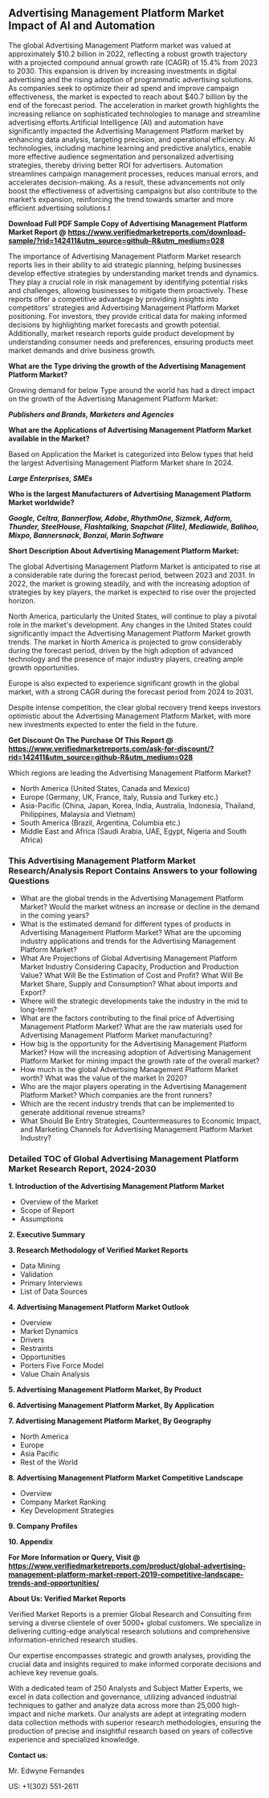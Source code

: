 <h2>Advertising Management Platform Market Impact of AI and Automation</h2>The global Advertising Management Platform market was valued at approximately $10.2 billion in 2022, reflecting a robust growth trajectory with a projected compound annual growth rate (CAGR) of 15.4% from 2023 to 2030. This expansion is driven by increasing investments in digital advertising and the rising adoption of programmatic advertising solutions. As companies seek to optimize their ad spend and improve campaign effectiveness, the market is expected to reach about $40.7 billion by the end of the forecast period. The acceleration in market growth highlights the increasing reliance on sophisticated technologies to manage and streamline advertising efforts.Artificial Intelligence (AI) and automation have significantly impacted the Advertising Management Platform market by enhancing data analysis, targeting precision, and operational efficiency. AI technologies, including machine learning and predictive analytics, enable more effective audience segmentation and personalized advertising strategies, thereby driving better ROI for advertisers. Automation streamlines campaign management processes, reduces manual errors, and accelerates decision-making. As a result, these advancements not only boost the effectiveness of advertising campaigns but also contribute to the market’s expansion, reinforcing the trend towards smarter and more efficient advertising solutions.t</p><p id="" class=""><strong>Download Full PDF Sample Copy of Advertising Management Platform Market Report @ <a href="https://www.verifiedmarketreports.com/download-sample/?rid=142411&utm_source=github-R&utm_medium=028" target="_blank">https://www.verifiedmarketreports.com/download-sample/?rid=142411&utm_source=github-R&utm_medium=028</a></strong></p><p>The importance of&nbsp;Advertising Management Platform Market research reports lies in their ability to aid strategic planning, helping businesses develop effective strategies by understanding market trends and dynamics. They play a crucial role in risk management by identifying potential risks and challenges, allowing businesses to mitigate them proactively. These reports offer a competitive advantage by providing insights into competitors' strategies and Advertising Management Platform Market positioning. For investors, they provide critical data for making informed decisions by highlighting market forecasts and growth potential. Additionally, market research reports guide product development by understanding consumer needs and preferences, ensuring products meet market demands and drive business growth.</p><p><strong>What are the&nbsp;Type driving the growth of the Advertising Management Platform Market?</strong></p><p id="" class="">Growing demand for below Type around the world has had a direct impact on the growth of the Advertising Management Platform Market:</p><em><strong>Publishers and Brands, Marketers and Agencies</strong></em></p><strong>What are the&nbsp;Applications&nbsp;of Advertising Management Platform Market available in the Market?</strong></p><p id="" class="">Based on Application the Market is categorized into Below types that held the largest Advertising Management Platform Market share In 2024.</p><em><strong>Large Enterprises, SMEs</strong></em></p><strong>Who is the largest Manufacturers of Advertising Management Platform Market worldwide?</strong></p><p><em><strong>Google, Celtra, Bannerflow, Adobe, RhythmOne, Sizmek, Adform, Thunder, SteelHouse, Flashtalking, Snapchat (Flite), Mediawide, Balihoo, Mixpo, Bannersnack, Bonzai, Marin Software</strong></em></p><p id="" class=""><strong>Short Description About Advertising Management Platform Market:</strong></p><p>The global Advertising Management Platform Market is anticipated to rise at a considerable rate during the forecast period, between 2023 and 2031. In 2022, the market is growing steadily, and with the increasing adoption of strategies by key players, the market is expected to rise over the projected horizon.</p><p>North America, particularly the United States, will continue to play a pivotal role in the market's development. Any changes in the United States could significantly impact the Advertising Management Platform Market growth trends. The market in North America is projected to grow considerably during the forecast period, driven by the high adoption of advanced technology and the presence of major industry players, creating ample growth opportunities.</p><p>Europe is also expected to experience significant growth in the global market, with a strong CAGR during the forecast period from 2024 to 2031.</p><p>Despite intense competition, the clear global recovery trend keeps investors optimistic about the Advertising Management Platform Market, with more new investments expected to enter the field in the future.</p><p id="" class=""><strong>Get Discount On The Purchase Of This Report @ <a href="https://www.verifiedmarketreports.com/ask-for-discount/?rid=142411&utm_source=github-R&utm_medium=028" target="_blank">https://www.verifiedmarketreports.com/ask-for-discount/?rid=142411&utm_source=github-R&utm_medium=028</a></strong></p>Which regions are leading the Advertising Management Platform Market?</p><ul><li>North America (United States, Canada and Mexico)</li><li>Europe (Germany, UK, France, Italy, Russia and Turkey etc.)</li><li>Asia-Pacific (China, Japan, Korea, India, Australia, Indonesia, Thailand, Philippines, Malaysia and Vietnam)</li><li>South America (Brazil, Argentina, Columbia etc.)</li><li>Middle East and Africa (Saudi Arabia, UAE, Egypt, Nigeria and South Africa)</li></ul><h3 id="" class="">This Advertising Management Platform Market Research/Analysis Report Contains Answers to your following Questions</h3><ul><li>What are the global trends in the Advertising Management Platform Market? Would the market witness an increase or decline in the demand in the coming years?</li><li>What is the estimated demand for different types of products in Advertising Management Platform Market? What are the upcoming industry applications and trends for the Advertising Management Platform Market?</li><li>What Are Projections of Global Advertising Management Platform Market Industry Considering Capacity, Production and Production Value? What Will Be the Estimation of Cost and Profit? What Will Be Market Share, Supply and Consumption? What about imports and Export?</li><li>Where will the strategic developments take the industry in the mid to long-term?</li><li>What are the factors contributing to the final price of Advertising Management Platform Market? What are the raw materials used for Advertising Management Platform Market manufacturing?</li><li>How big is the opportunity for the Advertising Management Platform Market? How will the increasing adoption of Advertising Management Platform Market for mining impact the growth rate of the overall market?</li><li>How much is the global Advertising Management Platform Market worth? What was the value of the market In 2020?</li><li>Who are the major players operating in the Advertising Management Platform Market? Which companies are the front runners?</li><li>Which are the recent industry trends that can be implemented to generate additional revenue streams?</li><li>What Should Be Entry Strategies, Countermeasures to Economic Impact, and Marketing Channels for Advertising Management Platform Market Industry?</li></ul><h3 id="" class="">Detailed TOC of Global Advertising Management Platform Market Research Report, 2024-2030</h3><p id="" class=""><strong>1. Introduction of the Advertising Management Platform Market</strong></p><ul><li>Overview of the Market</li><li>Scope of Report</li><li>Assumptions</li></ul><p id="" class=""><strong>2. Executive Summary</strong></p><p id="" class=""><strong>3. Research Methodology of Verified Market Reports</strong></p><ul><li>Data Mining</li><li>Validation</li><li>Primary Interviews</li><li>List of Data Sources</li></ul><p id="" class=""><strong>4. Advertising Management Platform Market Outlook</strong></p><ul><li>Overview</li><li>Market Dynamics</li><li>Drivers</li><li>Restraints</li><li>Opportunities</li><li>Porters Five Force Model</li><li>Value Chain Analysis</li></ul><p id="" class=""><strong>5. Advertising Management Platform Market, By Product</strong></p><p id="" class=""><strong>6. Advertising Management Platform Market, By Application</strong></p><p id="" class=""><strong>7. Advertising Management Platform Market, By Geography</strong></p><ul><li>North America</li><li>Europe</li><li>Asia Pacific</li><li>Rest of the World</li></ul><p id="" class=""><strong>8. Advertising Management Platform Market Competitive Landscape</strong></p><ul><li>Overview</li><li>Company Market Ranking</li><li>Key Development Strategies</li></ul><p id="" class=""><strong>9. Company Profiles</strong></p><p id="" class=""><strong>10. Appendix</strong></p><p id="" class=""><strong>For More Information or Query, Visit @ <a href="https://www.verifiedmarketreports.com/product/global-advertising-management-platform-market-report-2019-competitive-landscape-trends-and-opportunities/" target="_blank">https://www.verifiedmarketreports.com/product/global-advertising-management-platform-market-report-2019-competitive-landscape-trends-and-opportunities/</a></strong></p><p id="" class=""><strong>About Us: Verified Market Reports</strong></p><p id="" class="">Verified Market Reports is a premier Global Research and Consulting firm serving a diverse clientele of over 5000+ global customers. We specialize in delivering cutting-edge analytical research solutions and comprehensive information-enriched research studies.</p><p id="" class="">Our expertise encompasses strategic and growth analyses, providing the crucial data and insights required to make informed corporate decisions and achieve key revenue goals.</p><p id="" class="">With a dedicated team of 250 Analysts and Subject Matter Experts, we excel in data collection and governance, utilizing advanced industrial techniques to gather and analyze data across more than 25,000 high-impact and niche markets. Our analysts are adept at integrating modern data collection methods with superior research methodologies, ensuring the production of precise and insightful research based on years of collective experience and specialized knowledge.</p><p id="" class=""><strong>Contact us:</strong></p><p id="" class="">Mr. Edwyne Fernandes</p><p id="" class="">US: +1(302) 551-2611</p>